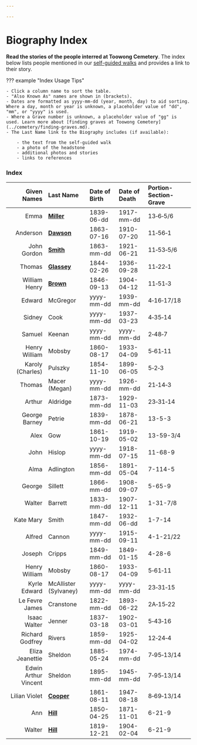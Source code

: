 ```yaml
---

---
```


# Biography Index

**Read the stories of the people interred at Toowong Cemetery**. The index below lists people mentioned in our [self-guided walks](../walks/index.md) and provides a link to their story. 

<!--

??? Warning "To Do" 

    - Add Biography index entries
    - Add Biography pages 
    - Add Biography page links

-->

??? example "Index Usage Tips" 

    - Click a column name to sort the table.
    - "Also Known As" names are shown in (brackets).
    - Dates are formatted as yyyy-mm-dd (year, month, day) to aid sorting. Where a day, month or year is unknown, a placeholder value of "dd", "mm", or "yyyy" is used.
    - Where a Grave number is unknown, a placeholder value of "gg" is used. Learn more about [finding graves at Toowong Cemetery](../cemetery/finding-graves.md).
    - The Last Name link to the Biography includes (if available):

        - the text from the self-guided walk 
        - a photo of the headstone
        - additional photos and stories
        - links to references 

### Index

| Given Names      | Last Name                         | Date of Birth| Date of Death | Portion-Section-Grave | 
| ----------:      | :--------                         | :--------- | :--------- | :--------- | 
| Emma             | **[Miller](emma-miller.md)**        | 1839-06-dd | 1917-mm-dd | 13‑6‑5/6   | 
| Anderson         | **[Dawson](anderson-dawson.md)**    | 1863-07-16 | 1910-07-20 | 11‑56‑1    | 
| John Gordon      | **[Smith](john-gordon-smith.md)**   | 1863-mm-dd | 1921-06-21 | 11‑53‑5/6  | 
| Thomas           | **[Glassey](thomas-glassey.md)**    | 1844-02-26 | 1936-09-28 | 11‑22‑1    | 
| William Henry    | **[Brown](william-henry-browne.md)**| 1846-09-13 | 1904-04-12 | 11‑51‑3    | 
| Edward           | McGregor                          | yyyy-mm-dd | 1939-mm-dd | 4‑16‑17/18 | 
| Sidney           | Cook                              | yyyy-mm-dd | 1937-03-23 | 4‑35‑14    | 
| Samuel           | Keenan                            | yyyy-mm-dd | yyyy-mm-dd | 2‑48‑7     | 
| Henry William    | Mobsby                            | 1860-08-17 | 1933-04-09 | 5‑61‑11    | 
| Karoly (Charles) | Pulszky                           | 1854-11-10 | 1899-06-05 | 5‑2‑3      | 
| Thomas           | Macer (Megan)                     | yyyy-mm-dd | 1926-mm-dd | 21‑14‑3    | 
| Arthur           | Aldridge                          | 1873-mm-dd | 1929-11-03 | 23‑31‑14   | 
| George Barney    | Petrie                            | 1839-mm-dd | 1878-06-21 | 13-5-3     | 
| Alex             | Gow                               | 1861-10-19 | 1919-05-02 | 13-59-3/4  | 
| John             | Hislop                            | yyyy-mm-dd | 1918-07-15 | 11-68-9    | 
| Alma             | Adlington                         | 1856-mm-dd | 1891-05-04 | 7-114-5    | 
| George           | Sillett                           | 1866-mm-dd | 1908-09-07 | 5-65-9     | 
| Walter           | Barrett                           | 1833-mm-dd | 1907-12-11 | 1-31-7/8   | 
| Kate Mary        | Smith                             | 1847-mm-dd | 1932-06-dd | 1-7-14     | 
| Alfred           | Cannon                            | yyyy-mm-dd | 1915-09-11 | 4-1-21/22  | 
| Joseph           | Cripps                            | 1849-mm-dd | 1849-01-15 | 4-28-6     | 
| Henry William    | Mobsby                            | 1860-08-17 | 1933-04-09 | 5‑61‑11    | 
| Kyrle Edward     | McAllister (Sylvaney)             | yyyy-mm-dd | yyyy-mm-dd | 23‑31‑15 |                      
| Le Fevre James   | Cranstone                         | 1822-mm-dd | 1893-06-22 | 2A‑15‑22   | 
| Isaac Walter     | Jenner                            | 1837-03-18 | 1902-03-01 | 5‑43‑16    | 
| Richard Godfrey  | Rivers                            | 1859-mm-dd | 1925-04-02 | 12‑24‑4    | 
| Eliza Jeanettie  | Sheldon                           | 1885-05-24 | 1974-mm-dd | 7‑95‑13/14 | 
| Edwin Arthur Vincent | Sheldon                       | 1895-mm-dd | 1945-mm-dd | 7‑95‑13/14 | 
| Lilian Violet    | **[Cooper](lilian-cooper.md)**      | 1861-08-11 | 1947-08-18 | 8‑69‑13/14 | 
| Ann              | **[Hill](ann-hill.md)**             | 1850-04-25 | 1871-11-01 | 6-21-9     | 
| Walter           | **[Hill](walter-hill.md)**          | 1819-12-21 | 1904-02-04 | 6-21-9     | 
  

<!--
|                  |              | yyyy-mm-dd | yyyy-mm-dd | pp-ss-gg   | [Bio]()                    |
-->
